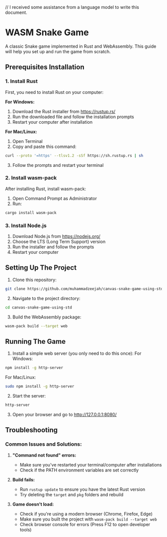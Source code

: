 // I received some assistance from a language model to write this document.

# WASM Snake Game

A classic Snake game implemented in Rust and WebAssembly. This guide will help you set up and run the game from scratch.

## Prerequisites Installation

### 1. Install Rust
First, you need to install Rust on your computer:

**For Windows:**
1. Download the Rust installer from https://rustup.rs/
2. Run the downloaded file and follow the installation prompts
3. Restart your computer after installation

**For Mac/Linux:**
1. Open Terminal
2. Copy and paste this command:

```bash
curl --proto '=https' --tlsv1.2 -sSf https://sh.rustup.rs | sh
```

3. Follow the prompts and restart your terminal

### 2. Install wasm-pack
After installing Rust, install wasm-pack:

1. Open Command Prompt as Administrator
2. Run:

```bash
cargo install wasm-pack
```


### 3. Install Node.js
1. Download Node.js from https://nodejs.org/
2. Choose the LTS (Long Term Support) version
3. Run the installer and follow the prompts
4. Restart your computer

## Setting Up The Project

1. Clone this repository:

```bash
git clone https://github.com/muhammadzeejah/canvas-snake-game-using-std.git
```
2. Navigate to the project directory:

```bash
cd canvas-snake-game-using-std
```

3. Build the WebAssembly package:

```bash
wasm-pack build --target web
```

## Running The Game

1. Install a simple web server (you only need to do this once):
For Windows:

```bash
npm install -g http-server
```

For Mac/Linux:

```bash
sudo npm install -g http-server
```

2. Start the server:

```bash
http-server
```

3. Open your browser and go to http://127.0.0.1:8080/

## Troubleshooting

### Common Issues and Solutions:

1. **"Command not found" errors:**
   - Make sure you've restarted your terminal/computer after installations
   - Check if the PATH environment variables are set correctly

2. **Build fails:**
   - Run `rustup update` to ensure you have the latest Rust version
   - Try deleting the `target` and `pkg` folders and rebuild

3. **Game doesn't load:**
   - Check if you're using a modern browser (Chrome, Firefox, Edge)
   - Make sure you built the project with `wasm-pack build --target web`
   - Check browser console for errors (Press F12 to open developer tools)
